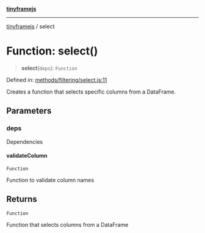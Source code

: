 [**tinyframejs**](../README.md)

***

[tinyframejs](../README.md) / select

# Function: select()

> **select**(`deps`): `Function`

Defined in: [methods/filtering/select.js:11](https://github.com/AlphaQuantJS/tinyframejs/blob/774ec19a646fb36d00f0c4a06bec916acd1a47d8/src/methods/filtering/select.js#L11)

Creates a function that selects specific columns from a DataFrame.

## Parameters

### deps

Dependencies

#### validateColumn

`Function`

Function to validate column names

## Returns

`Function`

Function that selects columns from a DataFrame
